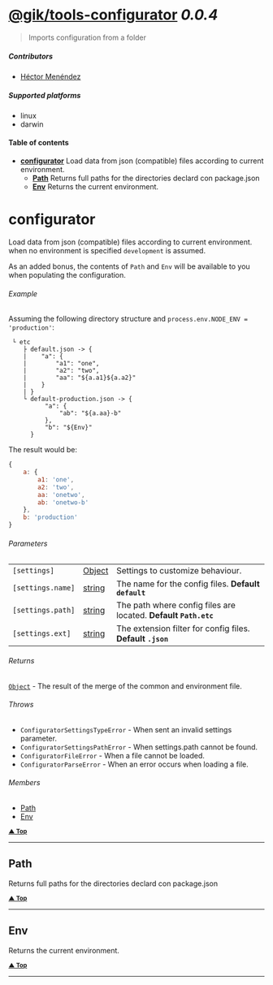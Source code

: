 # [@gik/tools-configurator](https://github.com/gikmx/config#readme) *0.0.4*
> Imports configuration from a folder

##### Contributors
- [Héctor Menéndez](mailto:etor@gik.mx) []()

##### Supported platforms
- linux
- darwin

#### <a name="table-of-contents"></a> Table of contents
- **[configurator](#configurator)** Load data from json (compatible) files according to current environment.
  - **[Path](#configurator.Path)** Returns full paths for the directories declard con package.json
  - **[Env](#configurator.Env)** Returns the current environment.


# <a name="configurator"></a> configurator

Load data from json (compatible) files according to current environment.
when no environment is specified `development` is assumed.

As an added bonus, the contents of `Path` and `Env` will be available to you when
populating the configuration.

###### Example

Assuming the following directory structure and `process.env.NODE_ENV = 'production'`:

```
 └ etc
    ├ default.json -> {
    |    "a": {
    |        "a1": "one",
    |        "a2": "two",
    |        "aa": "${a.a1}${a.a2}"
    |    }
    | }
    └ default-production.json -> {
          "a": {
              "ab": "${a.aa}-b"
          },
          "b": "${Env}"
      }
```
The result would be:

```js
{
    a: {
        a1: 'one',
        a2: 'two',
        aa: 'onetwo',
        ab: 'onetwo-b'
    },
    b: 'production'
}
```

###### Parameters
<table>
    <tr>
        <td style="white-space: nowrap;">
            <code>[settings]</code>
        </td>
        <td style="white-space: nowrap;">
                <a href="#Object">Object</a>
        </td>
        <td>Settings to customize behaviour.</td>
    </tr><tr>
        <td style="white-space: nowrap;">
            <code>[settings.name]</code>
        </td>
        <td style="white-space: nowrap;">
                <a href="#string">string</a>
        </td>
        <td>The name for the config files. <b>Default <code>default</code></b></td>
    </tr><tr>
        <td style="white-space: nowrap;">
            <code>[settings.path]</code>
        </td>
        <td style="white-space: nowrap;">
                <a href="#string">string</a>
        </td>
        <td>The path where config files are located. <b>Default <code>Path.etc</code></b></td>
    </tr><tr>
        <td style="white-space: nowrap;">
            <code>[settings.ext]</code>
        </td>
        <td style="white-space: nowrap;">
                <a href="#string">string</a>
        </td>
        <td>The extension filter for config files. <b>Default <code>.json</code></b></td>
    </tr>
</table>


###### Returns
 [`Object`](#Object) <span style="font-weight:normal"> - The result of the merge of the common and environment file.</span>
###### Throws
- `ConfiguratorSettingsTypeError` - When sent an invalid settings parameter.
- `ConfiguratorSettingsPathError` - When settings.path cannot be found.
- `ConfiguratorFileError` - When a file cannot be loaded.
- `ConfiguratorParseError` - When an error occurs when loading a file.

###### Members

- [Path](#configurator.Path)
- [Env](#configurator.Env)

<small>**[▲ Top](#table-of-contents)**</small>

---

## <a name="configurator.Path"></a> Path

Returns full paths for the directories declard con package.json



<small>**[▲ Top](#table-of-contents)**</small>

---

## <a name="configurator.Env"></a> Env

Returns the current environment.



<small>**[▲ Top](#table-of-contents)**</small>

---

